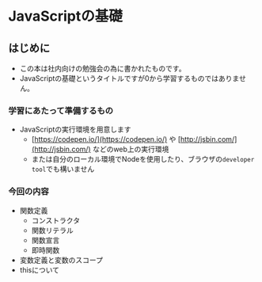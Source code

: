 # JavaScriptの基礎

## はじめに

* この本は社内向けの勉強会の為に書かれたものです。
* JavaScriptの基礎というタイトルですが0から学習するものではありません。

### 学習にあたって準備するもの

* JavaScriptの実行環境を用意します
  * [https://codepen.io/](https://codepen.io/) や [http://jsbin.com/](http://jsbin.com/) などのweb上の実行環境
  * または自分のローカル環境でNodeを使用したり、ブラウザの`developer tool`でも構いません

### 今回の内容

* 関数定義
  * コンストラクタ
  * 関数リテラル
  * 関数宣言
  * 即時関数
* 変数定義と変数のスコープ
* thisについて



